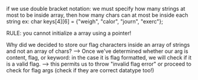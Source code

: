 if we use double bracket notation: 
we must specify how many strings at most to be inside array, then how many chars can at most be inside each string
ex: char keys[4][6] = {"weigh", "calor", "journ", "exerc"};


RULE: you cannot initialize a array using a pointer!


Why did we decided to store our flag characters inside an array of strings and not an array of chars?
--> Once we've determined whether our arg is content, flag, or keyword: in the case it is flag formatted, we will check if it is a valid flag.
--> this permits us to throw "invalid flag error" or proceed to check for flag args (check if they are correct datatype too!)
